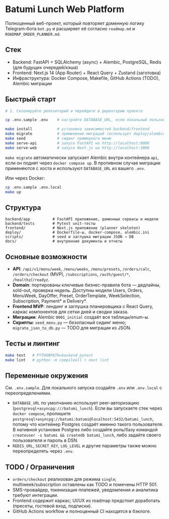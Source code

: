 # Batumi Lunch Web Platform

Полноценный веб-проект, который повторяет доменную логику Telegram-бота `bot.py` и расширяет её согласно `roadmap.md` и `ROADMAP_ORDER_PLANNER.md`.

## Стек

- Backend: FastAPI + SQLAlchemy (async) + Alembic, PostgreSQL, Redis (для будущих очередей/кэша)
- Frontend: Next.js 14 (App Router) + React Query + Zustand (заготовка)
- Инфраструктура: Docker Compose, Makefile, GitHub Actions (TODO), Alembic миграции

## Быстрый старт

```bash
# 1. Склонируйте репозиторий и перейдите в директорию проекта

cp .env.sample .env    # настройте DATABASE_URL, если локальный пользователь Postgres не "postgres"

make install           # установка зависимостей backend/frontend
make migrate           # применение миграций (использует deploy/alembic.ini)
make seed              # сидинг примерного меню
make serve-api         # запуск FastAPI на http://localhost:8000
make serve-web         # запуск Next.js на http://localhost:3000
```


`make migrate` автоматически запускает Alembic внутри контейнера `api`, если он поднят через `docker compose up`. В противном
случае миграции применяются с хоста и используют `DATABASE_URL` из вашего `.env`.

Или через Docker:

```bash
cp .env.sample .env.local
make up
```

## Структура

```
backend/app          # FastAPI приложение, доменные сервисы и модели
backend/tests        # Pytest unit-тесты
frontend/            # Next.js приложение (planner skeleton)
deploy/              # Dockerfile-ы, docker-compose, alembic.ini
scripts/             # seed и заглушка миграции JSON → DB
docs/                # внутренние документы и отчеты
```

## Основные возможности

- **API**: `/api/v1/menu/week`, `/menu/weeks`, `/menu/presets`, `/orders/calc`, `/orders/checkout` (MVP), `/subscriptions`, `/auth/guest/*`, `/healthz`/`/readyz`.
- **Domain**: портированы ключевые бизнес-правила бота — дедлайны, sold-out, проверка недель. Доступны модели Users, Orders, MenuWeek, DayOffer, Preset, OrderTemplate, WeekSelection, Subscription, Payment* и Delivery*.
- **Frontend MVP**: лендинг и заглушка планировщика с React Query, каркас компонентов для сетки дней и сводки заказа.
- **Миграции**: Alembic `0001_initial` создаёт все таблицы/enum-ы.
- **Скрипты**: `seed_menu.py` — безопасный сидинг меню; `migrate_json_to_db.py` — TODO для миграции из JSON.

## Тесты и линтинг

```bash
make test   # PYTHONPATH=backend pytest
make lint   # python -m compileall + next lint
```

## Переменные окружения

См. `.env.sample`. Для локального запуска создайте `.env` или `.env.local` с переопределениями.


- `DATABASE_URL` по умолчанию использует peer-авторизацию (`postgresql+asyncpg:///batumi_lunch`). Если вы запускаете стек
  через `docker compose`, пропишите `postgresql+asyncpg://batumi:batumi@localhost:5432/batumi_lunch`, потому что контейнер
  Postgres создаёт именно такого пользователя. В нативной установке Postgres либо создайте роль/базу командой
  `createuser -s batumi && createdb batumi_lunch`, либо задайте своего пользователя и пароль в DSN.
- `REDIS_URL`, `SECRET_KEY`, `LOG_LEVEL` и другие параметры также можно переопределять через `.env`.


## TODO / Ограничения

- `orders/checkout` реализован для режима `single`; multiweek/subscription оставлены как TODO и помечены HTTP 501.
- SMS-провайдер, токенизация платежей, уведомления и аналитика требуют интеграции.
- Frontend содержит каркас; UI/UX из roadmap предстоит доработать (пресеты, гостевой вход, подписки).
- GitHub Actions workflow и полноценный CI находятся в бэклоге.
